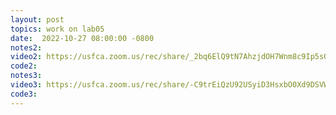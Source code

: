 ```yaml
---
layout: post
topics: work on lab05
date:  2022-10-27 08:00:00 -0800
notes2:
video2: https://usfca.zoom.us/rec/share/_2bq6ElQ9tN7AhzjdOH7Wnm8c9Ip5sO8uyhLbxN4jCqQzwql9ycYV7QfvLUKPXDn.mmNi2sxhJQHsgBTB
code2: 
notes3:
video3: https://usfca.zoom.us/rec/share/-C9trEiQzU92USyiD3HsxbO0Xd9DSVWnAjSmGbfuVtLSNQw2NBV1qBydiWozIwNf.kcC7kHMO5HgpjJGH 
code3: 
---
```

